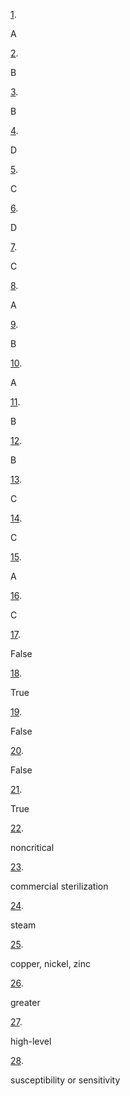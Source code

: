 [1](https://openstax.org/books/microbiology/pages/13-multiple-choice#fs-id1167582522439). 

A

[2](https://openstax.org/books/microbiology/pages/13-multiple-choice#fs-id1167585883023). 

B

[3](https://openstax.org/books/microbiology/pages/13-multiple-choice#fs-id1167585782208). 

B

[4](https://openstax.org/books/microbiology/pages/13-multiple-choice#fs-id1167585795324). 

D

[5](https://openstax.org/books/microbiology/pages/13-multiple-choice#fs-id1167585773874). 

C

[6](https://openstax.org/books/microbiology/pages/13-multiple-choice#fs-id1167584856417). 

D

[7](https://openstax.org/books/microbiology/pages/13-multiple-choice#fs-id1167584730248). 

C

[8](https://openstax.org/books/microbiology/pages/13-multiple-choice#fs-id1167581340939). 

A

[9](https://openstax.org/books/microbiology/pages/13-multiple-choice#fs-id1167585091410). 

B

[10](https://openstax.org/books/microbiology/pages/13-multiple-choice#fs-id1167584688712). 

A

[11](https://openstax.org/books/microbiology/pages/13-multiple-choice#fs-id1167584886855). 

B

[12](https://openstax.org/books/microbiology/pages/13-multiple-choice#fs-id1167584667818). 

B

[13](https://openstax.org/books/microbiology/pages/13-multiple-choice#fs-id1167583731360). 

C

[14](https://openstax.org/books/microbiology/pages/13-multiple-choice#fs-id1167584702765). 

C

[15](https://openstax.org/books/microbiology/pages/13-multiple-choice#fs-id1167583599636). 

A

[16](https://openstax.org/books/microbiology/pages/13-multiple-choice#fs-id1167583718663). 

C

[17](https://openstax.org/books/microbiology/pages/13-true-false#fs-id1167585831887). 

False

[18](https://openstax.org/books/microbiology/pages/13-true-false#fs-id1167584933938). 

True

[19](https://openstax.org/books/microbiology/pages/13-true-false#fs-id1167585068178). 

False

[20](https://openstax.org/books/microbiology/pages/13-true-false#fs-id1167584016952). 

False

[21](https://openstax.org/books/microbiology/pages/13-true-false#fs-id1167585057694). 

True

[22](https://openstax.org/books/microbiology/pages/13-fill-in-the-blank#fs-id1167586254312). 

noncritical

[23](https://openstax.org/books/microbiology/pages/13-fill-in-the-blank#fs-id1167582427188). 

commercial sterilization

[24](https://openstax.org/books/microbiology/pages/13-fill-in-the-blank#fs-id1167584989966). 

steam

[25](https://openstax.org/books/microbiology/pages/13-fill-in-the-blank#fs-id1167584917588). 

copper, nickel, zinc

[26](https://openstax.org/books/microbiology/pages/13-fill-in-the-blank#fs-id1167581473677). 

greater

[27](https://openstax.org/books/microbiology/pages/13-fill-in-the-blank#fs-id1167585160935). 

high-level

[28](https://openstax.org/books/microbiology/pages/13-fill-in-the-blank#fs-id1167584735177). 

susceptibility or sensitivity